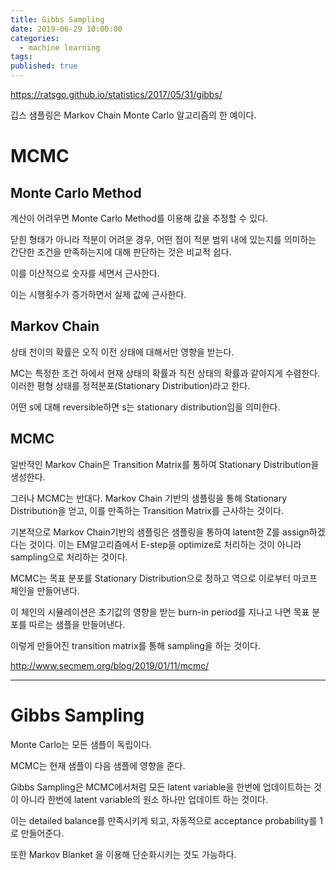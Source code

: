 ```yaml
---
title: Gibbs Sampling
date: 2019-06-29 10:00:00
categories:
  - machine learning
tags:
published: true
---
```


https://ratsgo.github.io/statistics/2017/05/31/gibbs/

깁스 샘플링은 Markov Chain Monte Carlo 알고리즘의 한 예이다.

# MCMC

## Monte Carlo Method

계산이 어려우면 Monte Carlo Method를 이용해 값을 추정할 수 있다.

닫힌 형태가 아니라 적분이 어려운 경우, 어떤 점이 적분 범위 내에 있는지를 의미하는 간단한 조건을 만족하는지에 대해 판단하는 것은 비교적 쉽다.

이를 이산적으로 숫자를 세면서 근사한다.

이는 시행횟수가 증가하면서 실제 값에 근사한다.

## Markov Chain

상태 천이의 확률은 오직 이전 상태에 대해서만 영향을 받는다.

MC는 특정한 조건 하에서 현재 상태의 확률과 직전 상태의 확률과 같아지게 수렴한다. 이러한 평형 상태를 정적분포(Stationary Distribution)라고 한다.

어떤 s에 대해 reversible하면 s는 stationary distribution임을 의미한다.


## MCMC

일반적인 Markov Chain은 Transition Matrix를 통하여 Stationary Distribution을 생성한다.

그러나 MCMC는 반대다. Markov Chain 기반의 샘플링을 통해 Stationary Distribution을 얻고, 이를 만족하는 Transition Matrix를 근사하는 것이다.

기본적으로 Markov Chain기반의 샘플링은 샘플링을 통하여 latent한 Z를 assign하겠다는 것이다. 이는 EM알고리즘에서 E-step을 optimize로 처리하는 것이 아니라 sampling으로 처리하는 것이다.

MCMC는 목표 분포를 Stationary Distribution으로 정하고 역으로 이로부터 마코프 체인을 만들어낸다.

이 체인의 시뮬레이션은 초기값의 영향을 받는 burn-in period를 지나고 나면 목표 분포를 따르는 샘플을 만들어낸다.

이렇게 만들어진 transition matrix를 통해 sampling을 하는 것이다.

http://www.secmem.org/blog/2019/01/11/mcmc/

- - -

# Gibbs Sampling

Monte Carlo는 모든 샘플이 독립이다.

MCMC는 현재 샘플이 다음 샘플에 영향을 준다.

Gibbs Sampling은 MCMC에서처럼 모든 latent variable을 한번에 업데이트하는 것이 아니라 한번에 latent variable의 원소 하나만 업데이트 하는 것이다.

이는 detailed balance를 만족시키게 되고, 자동적으로 acceptance probability를 1로 만들어준다.

또한 Markov Blanket 을 이용해 단순화시키는 것도 가능하다.

